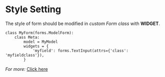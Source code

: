 # Style Setting

The style of form should be modified in *custom Form class* with **WIDGET**.

```
class MyForm(forms.ModelForm):
    class Meta:
        model = MyModel
        widgets = {
            'myfield': forms.TextInput(attrs={'class': 'myfieldclass'}),
        }
```

*For more:* [Click here](https://stackoverflow.com/questions/5827590/css-styling-in-django-forms)
